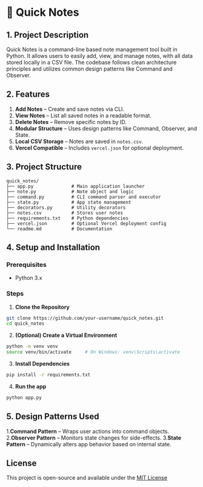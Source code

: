 # 📝 Quick Notes

## 1. Project Description
Quick Notes is a command-line based note management tool built in Python. It allows users to easily add, view, and manage notes, with all data stored locally in a CSV file. The codebase follows clean architecture principles and utilizes common design patterns like Command and Observer.



## 2. Features
1. **Add Notes** – Create and save notes via CLI.
2. **View Notes** – List all saved notes in a readable format.
3. **Delete Notes** – Remove specific notes by ID.
4. **Modular Structure** – Uses design patterns like Command, Observer, and State.
5. **Local CSV Storage** – Notes are saved in `notes.csv`.
6. **Vercel Compatible** – Includes `vercel.json` for optional deployment.



## 3. Project Structure

```
quick_notes/
├── app.py              # Main application launcher
├── note.py             # Note object and logic
├── command.py          # CLI command parser and executor
├── state.py            # App state management
├── decorators.py       # Utility decorators
├── notes.csv           # Stores user notes
├── requirements.txt    # Python dependencies
├── vercel.json         # Optional Vercel deployment config
└── readme.md           # Documentation
```

## 4. Setup and Installation

### Prerequisites
- Python 3.x

### Steps

1. **Clone the Repository**
```bash
git clone https://github.com/your-username/quick_notes.git
cd quick_notes
```
2. **(Optional) Create a Virtual Environment**
```bash
python -m venv venv
source venv/bin/activate     # On Windows: venv\Scripts\activate
```
3. **Install Dependencies**
```bash
pip install -r requirements.txt
```
4. **Run the app**
```bash
python app.py
```

## 5. Design Patterns Used

1.**Command Pattern** – Wraps user actions into command objects.
2.**Observer Pattern** – Monitors state changes for side-effects.
3.**State Pattern** – Dynamically alters app behavior based on internal state.

## License
This project is open-source and available under the [MIT License](LICENSE)
